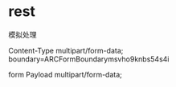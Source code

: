 # rest

模拟处理 

Content-Type
multipart/form-data; boundary=ARCFormBoundarymsvho9knbs54s4i

form Payload
multipart/form-data;
